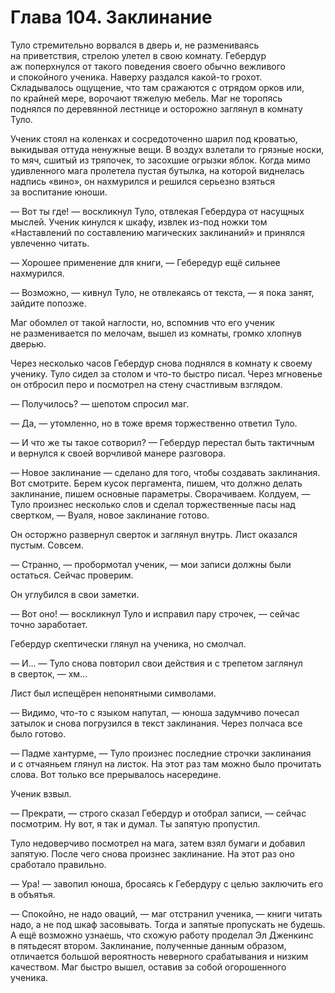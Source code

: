 # Глава 104. Заклинание

Туло стремительно ворвался в дверь и, не размениваясь на приветствия, стрелою улетел в свою комнату. Гебердур аж поперхнулся от такого поведения своего обычно вежливого и спокойного ученика. Наверху раздался какой-то грохот. Складывалось ощущение, что там сражаются с отрядом орков или, по крайней мере, ворочают тяжелую мебель. Маг не торопясь поднялся по деревянной лестнице и осторожно заглянул в комнату Туло.

Ученик стоял на коленках и сосредоточенно шарил под кроватью, выкидывая оттуда ненужные вещи. В воздух взлетали то грязные носки, то мяч, сшитый из тряпочек, то засохшие огрызки яблок. Когда мимо удивленного мага пролетела пустая бутылка, на которой виднелась надпись «вино», он нахмурился и решился серьезно взяться за воспитание юноши.

— Вот ты где! — воскликнул Туло, отвлекая Гебердура от насущных мыслей. Ученик кинулся к шкафу, извлек из-под ножки том «Наставлений по составлению магических заклинаний» и принялся увлеченно читать.

— Хорошее применение для книги, — Гебередур ещё сильнее нахмурился.

— Возможно, — кивнул Туло, не отвлекаясь от текста, — я пока занят, зайдите попозже.

Маг обомлел от такой наглости, но, вспомнив что его ученик не разменивается по мелочам, вышел из комнаты, громко хлопнув дверью.

Через несколько часов Гебердур снова поднялся в комнату к своему ученику. Туло сидел за столом и что-то быстро писал. Через мгновенье он отбросил перо и посмотрел на стену счастливым взглядом.

— Получилось? — шепотом спросил маг.

— Да, — утомленно, но в тоже время торжественно ответил Туло.

— И что же ты такое сотворил? — Гебердур перестал быть тактичным и вернулся к своей ворчливой манере разговора.

— Новое заклинание — сделано для того, чтобы создавать заклинания. Вот смотрите. Берем кусок пергамента, пишем, что должно делать заклинание, пишем основные параметры. Сворачиваем. Колдуем, — Туло произнес несколько слов и сделал торжественные пасы над свертком, — Вуаля, новое заклинание готово.

Он осторжно развернул сверток и заглянул внутрь. Лист оказался пустым. Совсем.

— Странно, — пробормотал ученик, — мои записи должны были остаться. Сейчас проверим.

Он углубился в свои заметки.

— Вот оно! — воскликнул Туло и исправил пару строчек, — сейчас точно заработает.

Гебердур скептически глянул на ученика, но смолчал.

— И... — Туло снова повторил свои действия и с трепетом заглянул в сверток, — хм...

Лист был испещёрен непонятными символами.

— Видимо, что-то с языком напутал, — юноша задумчиво почесал затылок и снова погрузился в текст заклинания. Через полчаса все было готово.

— Падме хантурме, — Туло произнес последние строчки заклинания и с отчаяньем глянул на листок. На этот раз там можно было прочитать слова. Вот только все прерывалось насередине.

Ученик взвыл.

— Прекрати, — строго сказал Гебердур и отобрал записи, — сейчас посмотрим. Ну вот, я так и думал. Ты запятую пропустил.

Туло недоверчиво посмотрел на мага, затем взял бумаги и добавил запятую. После чего снова произнес заклинание. На этот раз оно сработало правильно.

— Ура! — завопил юноша, бросаясь к Гебердуру с целью заключить его в объятья.

— Спокойно, не надо оваций, — маг отстранил ученика, — книги читать надо, а не под шкаф засовывать. Тогда и запятые пропускать не будешь. А ещё возможно узнаешь, что схожую работу проделал Эл Дженкинс в пятьдесят втором. Заклинание, полученные данным образом, отличается большой вероятность неверного срабатывания и низким качеством. Маг быстро вышел, оставив за собой огорошенного ученика.

